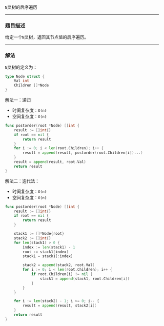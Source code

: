 `N`叉树的后序遍历

----

### 题目描述

给定一个`N`叉树，返回其节点值的后序遍历。

----

### 解法

`N`叉树的定义为：

```go
type Node struct {
	Val int
	Children []*Node
}
```



解法一：递归

- 时间复杂度：`O(n)`
- 空间复杂度：`O(n)`

```go
func postorder(root *Node) []int {
    result := []int{}
    if root == nil {
        return result
    }
    for i := 0; i < len(root.Children); i++ {
        result = append(result, postorder(root.Children[i])...)
    }
    result = append(result, root.Val)
    return result
}
```



解法二：迭代法：

- 时间复杂度：`O(n)`
- 空间复杂度：`O(n)`

```go
func postorder(root *Node) []int {
    result := []int{}
    if root == nil {
        return result
    }

    stack1 := []*Node{root}
    stack2 := []int{}
    for len(stack1) > 0 {
        index := len(stack1) - 1
        root := stack1[index]
        stack1 = stack1[:index]

        stack2 = append(stack2, root.Val)
        for i := 0; i < len(root.Children); i++ {
            if root.Children[i] != nil {
                stack1 = append(stack1, root.Children[i])
            }
        }
    }

    for i := len(stack2) - 1; i >= 0; i-- {
        result = append(result, stack2[i])
    }
    return result
}
```



